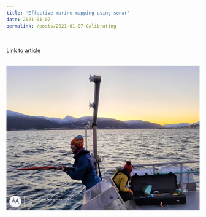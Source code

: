 ```yaml
---
title: 'Effective marine mapping using sonar'
date: 2021-01-07
permalink: /posts/2021-01-07-Calibrating

---
```


[Link to article](https://www.akvaplan.niva.no/mynewsdesk-articles/effektiv-marin-kartlegging-ved-hjelp-av-ekkolodd/)


<br/><img src='/images/2021-01-07Calibratingphoto.jpg'>
